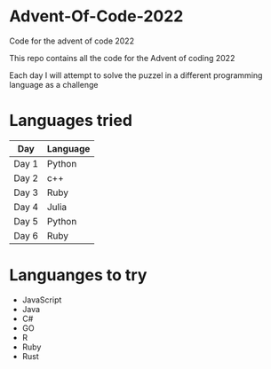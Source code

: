 # Advent-Of-Code-2022
Code for the advent of code 2022 

This repo contains all the code for the Advent of coding 2022 

Each day I will attempt to solve the puzzel in a different programming language as a challenge 

# Languages tried 

| Day | Language |
|-----|----------|
|Day 1| Python |
|Day 2| c++ |
|Day 3| Ruby |
|Day 4| Julia |
|Day 5| Python|
|Day 6| Ruby|

# Languanges to try 

- JavaScript 
- Java 
- C#
- GO
- R 
- Ruby 
- Rust 
